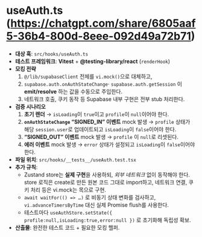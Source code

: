 # useAuth.ts (https://chatgpt.com/share/6805aaf5-36b4-800d-8eee-092d49a72b71)

- **대상 훅**: `src/hooks/useAuth.ts`  
- **테스트 프레임워크**: **Vitest** + **@testing-library/react** (`renderHook`)  
- **모킹 전략**  
  1. `@/lib/supabaseClient` 전체를 `vi.mock()`으로 대체하고,  
  2. `supabase.auth.onAuthStateChange`· `supabase.auth.getSession` 이 **emit/resolve** 하는 값을 수동으로 주입한다.  
  3. 네트워크 호출, 쿠키 동작 등 Supabase 내부 구현은 전부 stub 처리한다.  
- **검증 시나리오**  
  1. **초기 렌더** → `isLoading`이 `true`이고 `profile`이 `null`이어야 한다.  
  2. **`onAuthStateChange` “SIGNED_IN” 이벤트** mock 발생 → `profile` 상태가 해당 `session.user`로 업데이트되고 `isLoading`이 `false`이어야 한다.  
  3. **“SIGNED_OUT” 이벤트** mock 발생 → `profile` 이 `null`로 리셋된다.  
  4. **에러 이벤트** mock 발생 → `error` 상태가 설정되고 `isLoading`이 `false`이어야 한다.  
- **파일 위치**: `src/hooks/__tests__/useAuth.test.tsx`  
- **추가 규칙**:  
  * Zustand store는 **실제 구현**을 사용하되, _외부 네트워크_ 없이 동작해야 한다. store 로직은 create로 만든 원본 코드 그대로 import하고, 네트워크 연결, 쿠키 처리 등은 vi.mock는 목으로 구현. 
  * `await waitFor(() => …)` 로 비동기 상태 변화를 검사하고, `vi.advanceTimersByTime` 대신 실제 Promise flush를 사용한다.  
  * 테스트마다 `useAuthStore.setState({ profile:null,isLoading:true,error:null })` 로 초기화해 독립성 확보.  
- **산출물**: 완전한 테스트 코드 + 필요한 모킹 헬퍼.